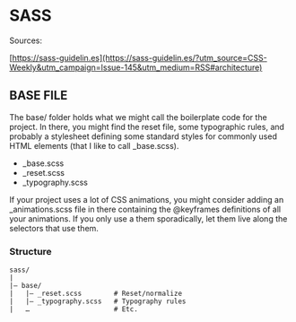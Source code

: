 # SASS

Sources: 

[https://sass-guidelin.es](https://sass-guidelin.es/?utm_source=CSS-Weekly&utm_campaign=Issue-145&utm_medium=RSS#architecture)

## BASE FILE

The base/ folder holds what we might call the boilerplate code for the project. In there, you might find the reset file, some typographic rules, and probably a stylesheet defining some standard styles for commonly used HTML elements (that I like to call _base.scss).

* _base.scss
* _reset.scss
* _typography.scss

If your project uses a lot of CSS animations, you might consider adding an \_animations.scss file in there containing the @keyframes definitions of all your animations. If you only use a them sporadically, let them live along the selectors that use them.

### Structure

```
sass/
|
|– base/
|   |– _reset.scss        # Reset/normalize
|   |– _typography.scss   # Typography rules
|   …                     # Etc.
```